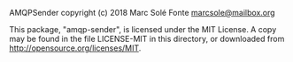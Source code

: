 AMQPSender copyright (c) 2018 Marc Solé Fonte <marcsole@mailbox.org>

This package, "amqp-sender", is licensed under the MIT License. A copy may
be found in the file LICENSE-MIT in this directory, or downloaded from
http://opensource.org/licenses/MIT.

